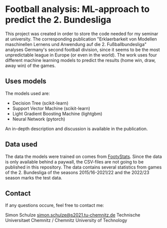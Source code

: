 # Football analysis: ML-approach to predict the 2. Bundesliga

This project was created in order to store the code needed for my seminar at university.
The corresponding publication "Erklaerbarkeit von Modellen maschinellen Lernens und Anwendung auf die 2. Fußballbundesliga" analyses Germany's
second football division, since it seems to be the most unpredictable league in Europe (or even in the world).
The work uses four different machine learning models to predict the results (home win, draw, away win) of the games.

## Uses models

The models used are:
- Decision Tree (scikit-learn)
- Support Vector Machine (scikit-learn)
- Light Gradient Boosting Machine (lightgbm)
- Neural Network (pytorch)

An in-depth description and discussion is available in the publication.

## Data used

The data the models were trained on comes from [FootyStats](https://footystats.org/de/download-stats-csv).
Since the data is only available behind a paywall, the CSV-files are not going to be published in this repository.
The data contains several statistics from games of the 2. Bundesliga of the seasons 2015/16-2021/22 and the 2022/23 season marks the test data.

## Contact

If any questions occure, feel free to contact me:

Simon Schulze
simon.schulze@s2021.tu-chemnitz.de
Technische Universitaet Chemnitz / Chemnitz University of Technology
